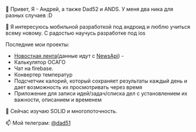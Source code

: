 👋 Привет, Я - Андрей, а также Dad52 и ANDS. У меня два ника для разных случаев :D

👀 Я интересуюсь мобильной разработкой под андроид и люблю учиться всему новому. С радостью научусь разработке под ios

Последние мои проекты: 
-  [Новостная лента](https://github.com/Dad52/NewsTestApp)(данные идут с [NewsApi](https://newsapi.org/)) - 
 - Калькулятор ОСАГО
 - Чат на firebase. 
 - Конвертер температур
 - Подсчетчик калорий, который сохраняет результаты каждый день и дает возможность их просмотривать через время
 - Приложение для записи идей/задач/списка дел с установлением их важности, описанием и временем

🌱 Сейчас изучаю SOLID и многопоточность. 

📫 Мой телеграм: [@dad51](https://t.me/Dad51)


